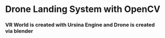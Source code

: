 # Drone Landing System with OpenCV

### VR World is created with Ursina Engine and Drone is created via blender
